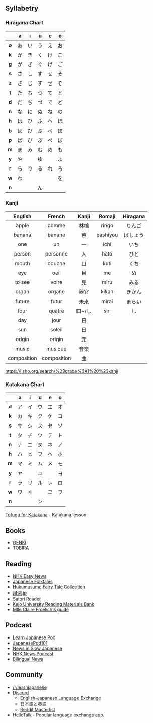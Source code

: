 ## Syllabetry

### Hiragana Chart
 
|     |**a**|**i**|**u**|**e**|**o**| 
|:---:|:---:|:---:|:---:|:---:|:---:|
|**∅**|あ   |い    |う   |え    |お   |
|**k**|か	|き    |く	 |け	|こ   |
|**g**|が	|ぎ    |ぐ	 |げ	|ご   |
|**s**|さ	|し	   |す	 |せ	|そ   | 
|**z**|ざ	|じ	   |ず	 |ぜ	|ぞ   |
|**t**|た	|ち	   |つ	 |て	|と   |
|**d**|だ	|ぢ	   |づ	 |で	|ど   |
|**n**|な	|に	   |ぬ	 |ね	|の   |
|**h**|は	|ひ	   |ふ	 |へ	|ほ   |
|**b**|ば        |び	   |ぶ	 |べ 	|ぼ   |
|**p**|ぱ	|ぴ	   |ぷ	 |ぺ	|ぽ   |
|**m**|ま	|み         |む	 |め	|も   |
|**y**|や	|	   |ゆ   |	    |よ  |
|**r**|ら	|り	   |る	 |れ	|ろ   |
|**w**|わ	|	   |	 |     |を    | 
|**n**|||ん |||

### Kanji

| English | French | Kanji | Romaji | Hiragana |
|:---:|:---:|:---:|:---:|:---:|
|apple|pomme|林檎|ringo|りんご|
|banana|banane|芭|bashiyou|ばしょう|ばしよう|
|one|un|一|ichi|いち|
|person|personne|人|hato|ひと|
|mouth|bouche|口|kuti|くち|
|eye|oeil|目|me|め|
|to see|voire|見|miru|みる
|organ|organe|器官|kikan|きかん|
|future|futur|未来|mirai|まらい|
|four|quatre|口+/し|shi|し|
|day|jour|日|||
|sun|soleil|日|||
|origin|origin|元|
|music|musique|音楽|
|composition|composition|曲|


https://jisho.org/search/%23grade%3A1%20%23kanji


### Katakana Chart

|     |**a**|**i**|**u**|**e**|**o**| 
|:---:|:---:|:---:|:---:|:---:|:---:|
|**∅**|ア   |イ	   |ウ	 |エ    |オ   |
|**k**|カ 	|キ	   |ク	 |ケ	|コ   |
|**s**|サ	|シ	   |ス	 |セ	|ソ   |
|**t**|タ	|チ	   |ツ	 |テ	|ト   |
|**n**|ナ	|ニ	   |ヌ	 |ネ	|ノ   |
|**h**|ハ	|ヒ	   |フ	 |ヘ	|ホ   |   
|**m**|マ	|ミ    |ム	 |メ 	|モ   |
|**y**|ヤ	|	   |ユ   |	    |ヨ  |
|**r**|ラ	|リ	   |ル	 |レ	|ロ   |
|**w**|ワ	|ヰ	   |	 |ヱ    |ヲ   | 
|**n**|||ン|||

[Tofugu for Katakana](https://www.tofugu.com/japanese/learn-katakana/) - Katakana lesson.


## Books
* [GENKI](http://genki.japantimes.co.jp/index_en)
* [TOBIRA](http://tobiraweb.9640.jp/)

## Reading

* [NHK Easy News](http://www3.nhk.or.jp/news/easy/) 
* [Japanese Folktales](http://www.e-hon.jp/ehon_jp/index1.htm) 
* [Hukumusume Fairy Tale Collection](http://hukumusume.com/douwa/) 
* [用例.jp](http://yourei.jp/) 
* [Satori Reader](https://www.satorireader.com/) 
* [Keio University Reading Materials Bank](http://language.tiu.ac.jp/materials/jpn/index.html) 
* [Mlle Claire Froelich's guide](http://www.guidetojapanese.org/learn/)

## Podcast
* [Learn Japanese Pod](https://learnjapanesepod.com/) 
* [JapanesePod101](https://www.japanesepod101.com/) 
* [News in Slow Japanese](http://newsinslowjapanese.com/) 
* [NHK News Podcast](http://www.nhk.or.jp/podcasts/) 
* [Bilingual News](http://bilingualnews.libsyn.com/) 

## Community

* [/r/learnjapanese](https://www.reddit.com/r/LearnJapanese/) 
* [Discord](https://discordapp.com/) 
	* [English-Japanese Language Exchange](https://discord.gg/NJJCYVD) 
	* [日本語と英語](https://discord.gg/0eIsYvFQul270V1L) 
	* [Reddit Masterlist](https://www.reddit.com/r/languagelearning/comments/5m5426/discord_language_learning_servers_masterlist/) 
* [HelloTalk](https://www.hellotalk.com/) - Popular language exchange app.

